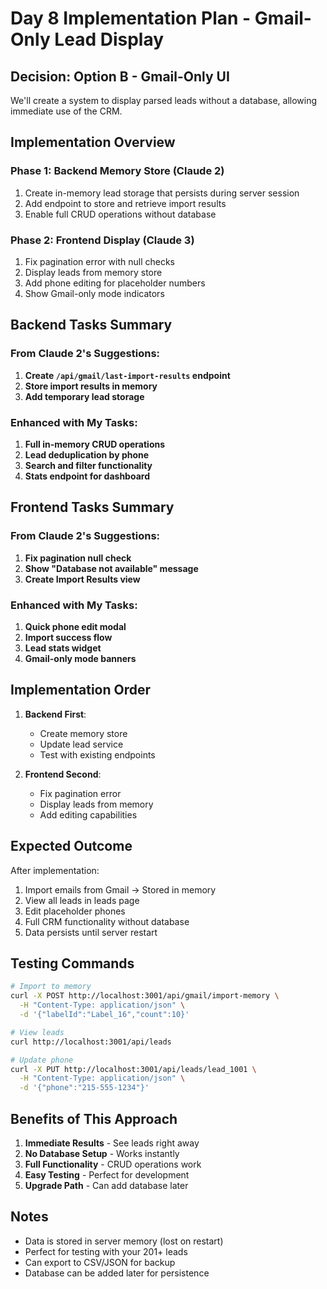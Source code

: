 # Day 8 Implementation Plan - Gmail-Only Lead Display

## Decision: Option B - Gmail-Only UI
We'll create a system to display parsed leads without a database, allowing immediate use of the CRM.

## Implementation Overview

### Phase 1: Backend Memory Store (Claude 2)
1. Create in-memory lead storage that persists during server session
2. Add endpoint to store and retrieve import results
3. Enable full CRUD operations without database

### Phase 2: Frontend Display (Claude 3)
1. Fix pagination error with null checks
2. Display leads from memory store
3. Add phone editing for placeholder numbers
4. Show Gmail-only mode indicators

## Backend Tasks Summary

### From Claude 2's Suggestions:
1. **Create `/api/gmail/last-import-results` endpoint**
2. **Store import results in memory**
3. **Add temporary lead storage**

### Enhanced with My Tasks:
1. **Full in-memory CRUD operations**
2. **Lead deduplication by phone**
3. **Search and filter functionality**
4. **Stats endpoint for dashboard**

## Frontend Tasks Summary

### From Claude 2's Suggestions:
1. **Fix pagination null check**
2. **Show "Database not available" message**
3. **Create Import Results view**

### Enhanced with My Tasks:
1. **Quick phone edit modal**
2. **Import success flow**
3. **Lead stats widget**
4. **Gmail-only mode banners**

## Implementation Order

1. **Backend First**:
   - Create memory store
   - Update lead service
   - Test with existing endpoints

2. **Frontend Second**:
   - Fix pagination error
   - Display leads from memory
   - Add editing capabilities

## Expected Outcome

After implementation:
1. Import emails from Gmail → Stored in memory
2. View all leads in leads page
3. Edit placeholder phones
4. Full CRM functionality without database
5. Data persists until server restart

## Testing Commands

```bash
# Import to memory
curl -X POST http://localhost:3001/api/gmail/import-memory \
  -H "Content-Type: application/json" \
  -d '{"labelId":"Label_16","count":10}'

# View leads
curl http://localhost:3001/api/leads

# Update phone
curl -X PUT http://localhost:3001/api/leads/lead_1001 \
  -H "Content-Type: application/json" \
  -d '{"phone":"215-555-1234"}'
```

## Benefits of This Approach

1. **Immediate Results** - See leads right away
2. **No Database Setup** - Works instantly
3. **Full Functionality** - CRUD operations work
4. **Easy Testing** - Perfect for development
5. **Upgrade Path** - Can add database later

## Notes

- Data is stored in server memory (lost on restart)
- Perfect for testing with your 201+ leads
- Can export to CSV/JSON for backup
- Database can be added later for persistence